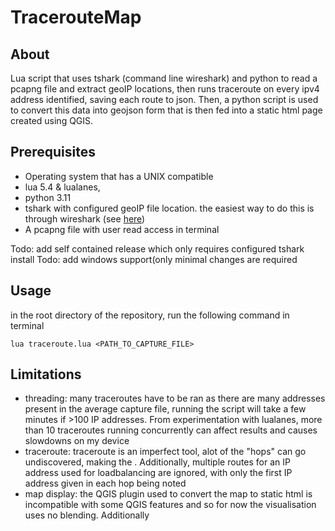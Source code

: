 # TracerouteMap
## About
Lua script that uses tshark (command line wireshark) and python to read a pcapng file and extract geoIP locations, then runs traceroute on every ipv4 address identified, saving each route to json. Then, a python script is used to convert this data into geojson form that is then fed into a static html page created using QGIS.
## Prerequisites
- Operating system that has a UNIX compatible
- lua 5.4 & lualanes,
- python 3.11
- tshark with configured geoIP file location. the easiest way to do this is through wireshark (see [here](https://wiki.wireshark.org/HowToUseGeoIP))
- A pcapng file with user read access in terminal

Todo: add self contained release which only requires configured tshark install
Todo: add windows support(only minimal changes are required

## Usage
in the root directory of the repository, run the following command in terminal
```
lua traceroute.lua <PATH_TO_CAPTURE_FILE>
```


## Limitations
- threading: many traceroutes have to be ran as there are many addresses present in the average capture file, running the script will take a few minutes if >100 IP addresses. From experimentation with lualanes, more than 10 traceroutes running concurrently can affect results and causes slowdowns on my device
- traceroute: traceroute is an imperfect tool, alot of the "hops" can go undiscovered, making the . Additionally, multiple routes for an IP address used for loadbalancing are ignored, with only the first IP address given in each hop being noted
- map display: the QGIS plugin used to convert the map to static html is incompatible with some QGIS features and so for now the visualisation uses no blending. Additionally
